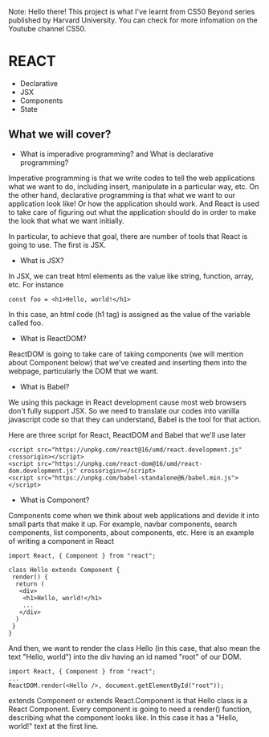 
Note:
Hello there! This project is what I've learnt from CS50 Beyond series published by Harvard University. You can check for more infomation on the Youtube channel CS50.

# REACT

* Declarative
* JSX
* Components
* State

## What we will cover?

* What is imperadive programming? and What is declarative programming?

Imperative programming is that we write codes to tell the web applications what we want to do, including insert, manipulate in a particular way, etc. On the other hand, declarative programming is that what we want to our application look like! Or how the application should work. And React is used to take care of figuring out what the application should do in order to make the look that what we want initially. 

In particular, to achieve that goal, there are number of tools that React is going to use. The first is JSX.

* What is JSX?

In JSX, we can treat html elements as the value like string, function, array, etc. For instance
```
const foo = <h1>Hello, world!</h1>
```

In this case, an html code (h1 tag) is assigned as the value of the variable called foo.

* What is ReactDOM?

ReactDOM is going to take care of taking components (we will mention about Component below) that we've created and inserting them into the webpage, particularly the DOM that we want. 

* What is Babel?

We using this package in React development cause most web browsers don't fully support JSX. So we need to translate our codes into vanilla javascript code so that they can understand, Babel is the tool for that action. 

Here are three script for React, ReactDOM and Babel that we'll use later

```
<script src="https://unpkg.com/react@16/umd/react.development.js" crossorigin></script>
<script src="https://unpkg.com/react-dom@16/umd/react-dom.development.js" crossorigin></script>
<script src="https://unpkg.com/babel-standalone@6/babel.min.js"></script>
```

* What is Component?

Components come when we think about web applications and devide it into small parts that make it up. For example, navbar components, search components, list components, about components, etc. Here is an example of writing a component in React
```
import React, { Component } from "react";

class Hello extends Component {
 render() {
  return (
   <div>
    <h1>Hello, world!</h1>
    ...
   </div>
  )
 }
}
```
And then, we want to render the class Hello (in this case, that also mean the text "Hello, world") into the div having an id named "root" of our DOM.

```
import React, { Component } from "react";
...
ReactDOM.render(<Hello />, document.getElementById("root"));
```
extends Component or extends React.Component is that Hello class is a React Component. 
Every component is going to need a render() function, describing what the component looks like. In this case it has a "Hello, world!" text at the first line. 


